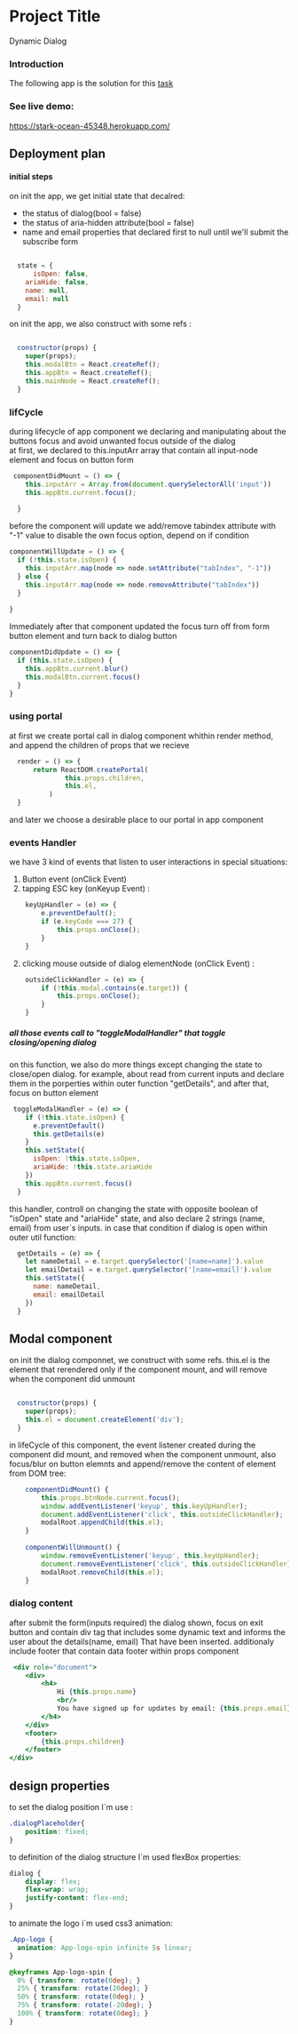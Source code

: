 # Project Title

Dynamic Dialog 

### Introduction

The following app is the solution for this [task](https://gist.github.com/TxHawks/5718bec74a593ad686caa1e1fa67589b)

### See live demo:
https://stark-ocean-45348.herokuapp.com/


## Deployment plan

#### initial steps
on init the app, we get initial state that decalred:
 * the status of dialog(bool = false)
 * the status of aria-hidden attribute(bool = false)
 * name and email properties that declared first to null until we'll submit the subscribe form

```javascript

  state = {
      isOpen: false,
    ariaHide: false,
    name: null,
    email: null
  }
```
on init the app, we also construct with some refs :

```javascript

  constructor(props) {
    super(props);
    this.modalBtn = React.createRef();
    this.appBtn = React.createRef();
    this.mainNode = React.createRef();
  }
```
### lifCycle
during lifecycle of app component we declaring and manipulating about the buttons focus and avoid unwanted focus outside of the dialog  
at first, we declared to this.inputArr array that contain all input-node element 
and focus on button form

```javascript
 componentDidMount = () => {
    this.inputArr = Array.from(document.querySelectorAll('input'))
    this.appBtn.current.focus();
    
  }
  ```
  before the component will update we add/remove tabindex attribute with "-1" value to disable the own focus option, depend on if condition 

  ```javascript
 componentWillUpdate = () => {
    if (!this.state.isOpen) {
      this.inputArr.map(node => node.setAttribute("tabIndex", "-1"))
    } else {
      this.inputArr.map(node => node.removeAttribute("tabIndex"))
    }
    
  }
  ```
  Immediately after that component updated the focus turn off from form button element and turn back to dialog button
  ```javascript
  componentDidUpdate = () => {
    if (this.state.isOpen) {
      this.appBtn.current.blur()
      this.modalBtn.current.focus()
    }
  }
  ```
  ### using portal
  at first we create portal call in dialog component whithin render method, and append the children of props that we recieve 
  ``` javascript
    render = () => {
        return ReactDOM.createPortal(
                this.props.children,
                this.el,
            )
    }
  ```
  and later we choose a desirable place to our portal in app component 

### events Handler
we have 3 kind of events that listen to user interactions in special situations:

1. Button event (onClick Event)  
2. tapping ESC key (onKeyup Event) :
```javascript
    keyUpHandler = (e) => {
        e.preventDefault();
        if (e.keyCode === 27) {
            this.props.onClose();
        }
    }
```
2. clicking mouse outside of dialog elementNode (onClick Event) :

```javascript
    outsideClickHandler = (e) => {
        if (!this.modal.contains(e.target)) {
            this.props.onClose();
        }
    }
```
##### all those events call to "toggleModalHandler" that toggle closing/opening dialog  
on this function, we also do more things except changing the state to close/open dialog. for example, about read from current inputs and declare them in the porperties within outer function "getDetails", and after that, focus on button element 

```javascript
 toggleModalHandler = (e) => {
    if (!this.state.isOpen) {
      e.preventDefault()
      this.getDetails(e)
    } 
    this.setState({
      isOpen: !this.state.isOpen,
      ariaHide: !this.state.ariaHide
    })
    this.appBtn.current.focus()
  }

```

this handler, controll on changing the state with opposite boolean of "isOpen" state and "ariaHide" state, and also declare 2 strings (name, email) from user`s inputs. in case that condition if dialog is open within outer util function:

```javascript
  getDetails = (e) => {
    let nameDetail = e.target.querySelector('[name=name]').value
    let emailDetail = e.target.querySelector('[name=email]').value
    this.setState({
      name: nameDetail,
      email: emailDetail 
    })
  }
```
## Modal component
on init the dialog componnet, we construct with some refs. 
this.el is the element that rerendered only if the component mount, and will remove when the component did unmount

```javascript

  constructor(props) {
    super(props);
    this.el = document.createElement('div');
  }
```

in lifeCycle of this component, the event listener created during the component did mount, 
and removed when the component unmount, also focus/blur on button elemnts and append/remove the content of element from DOM tree:

```javascript
    componentDidMount() {
        this.props.btnNode.current.focus();
        window.addEventListener('keyup', this.keyUpHandler);
        document.addEventListener('click', this.outsideClickHandler);
        modalRoot.appendChild(this.el);
    }
    
    componentWillUnmount() {
        window.removeEventListener('keyup', this.keyUpHandler);
        document.removeEventListener('click', this.outsideClickHandler);
        modalRoot.removeChild(this.el);
    }
```
### dialog content
after submit the form(inputs required) the dialog shown, focus on exit button and contain div tag that includes some dynamic text and informs the user about the details(name, email) That have been inserted. additionaly include footer that contain data footer within props component
```jsx
 <div role="document">
    <div>
        <h4>
            Hi {this.props.name} 
            <br/>
            You have signed up for updates by email: {this.props.email}
        </h4>
    </div>
    <footer>
        {this.props.children}
    </footer> 
</div>
```

## design properties
to set the dialog position I`m use :
```css
.dialogPlaceholder{
    position: fixed;
}
```
to definition of the dialog structure I`m used flexBox properties: 
```css
dialog {
    display: flex;
    flex-wrap: wrap;
    justify-content: flex-end;
}
```
to animate the logo i`m used css3 animation:
```css
.App-logo {
  animation: App-logo-spin infinite 5s linear;
}

@keyframes App-logo-spin {
  0% { transform: rotate(0deg); }
  25% { transform: rotate(20deg); }
  50% { transform: rotate(0deg); }
  75% { transform: rotate(-20deg); }
  100% { transform: rotate(0deg); }
}
```
